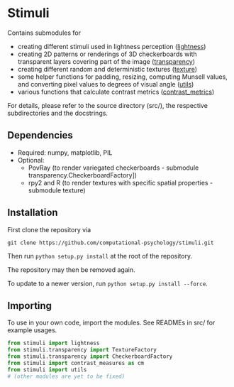 # Stimuli

Contains submodules for
- creating different stimuli used in lightness perception ([lightness](src/README.md))
- creating 2D patterns or renderings of 3D checkerboards with transparent 
layers covering part of the image ([transparency](src/transparency/README.md))
- creating different random and deterministic textures ([texture](src/texture/README.md))
- some helper functions for padding, resizing, computing Munsell values, and
converting pixel values to degrees of visual angle ([utils](src/README.md))
- various functions that calculate contrast metrics ([contrast_metrics](src/README.md#contrast-metrics))

For details, please refer to the source directory (src/), the respective subdirectories and the docstrings.

## Dependencies
- Required: numpy, matplotlib, PIL
- Optional: 
    - PovRay (to render variegated checkerboards - submodule transparency.CheckerboardFactory])
    - rpy2 and R (to render textures with specific spatial properties - submodule texture)
 

## Installation
First clone the repository via 

```shell script
git clone https://github.com/computational-psychology/stimuli.git
``` 

Then run `python setup.py install` at the root of the repository.

The repository may then be removed again.

To update to a newer version, run `python setup.py install --force`.

## Importing
To use in your own code, import the modules. See READMEs in src/ for example usages.
```python
from stimuli import lightness
from stimuli.transparency import TextureFactory
from stimuli.transparency import CheckerboardFactory
from stimuli import contrast_measures as cm
from stimuli import utils
# (other modules are yet to be fixed)
```
